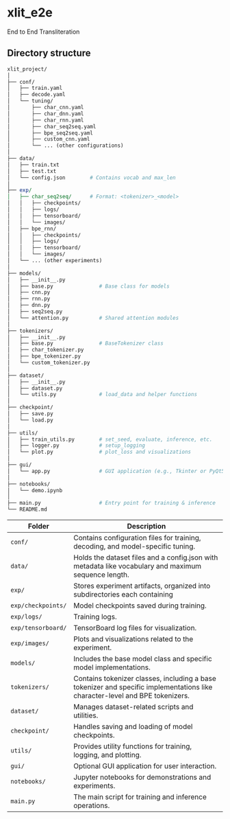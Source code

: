 # xlit_e2e

End to End Transliteration

## Directory structure

```perl
xlit_project/
│
├── conf/
│   ├── train.yaml
│   ├── decode.yaml
│   └── tuning/
│       ├── char_cnn.yaml
│       ├── char_dnn.yaml
│       ├── char_rnn.yaml
│       ├── char_seq2seq.yaml
│       ├── bpe_seq2seq.yaml
│       ├── custom_cnn.yaml
│       └── ... (other configurations)
│
├── data/
│   ├── train.txt
│   ├── test.txt
│   └── config.json        # Contains vocab and max_len
│
├── exp/
│   ├── char_seq2seq/      # Format: <tokenizer>_<model>
│   │   ├── checkpoints/
│   │   ├── logs/
│   │   ├── tensorboard/
│   │   └── images/
│   ├── bpe_rnn/
│   │   ├── checkpoints/
│   │   ├── logs/
│   │   ├── tensorboard/
│   │   └── images/
│   └── ... (other experiments)
│
├── models/
│   ├── __init__.py
│   ├── base.py               # Base class for models
│   ├── cnn.py
│   ├── rnn.py
│   ├── dnn.py
│   ├── seq2seq.py
│   └── attention.py          # Shared attention modules
│
├── tokenizers/
│   ├── __init__.py
│   ├── base.py               # BaseTokenizer class
│   ├── char_tokenizer.py
│   ├── bpe_tokenizer.py
│   └── custom_tokenizer.py
│
├── dataset/
│   ├── __init__.py
│   ├── dataset.py
│   └── utils.py              # load_data and helper functions
│
├── checkpoint/
│   ├── save.py
│   └── load.py
│
├── utils/
│   ├── train_utils.py        # set_seed, evaluate, inference, etc.
│   ├── logger.py             # setup_logging
│   └── plot.py               # plot_loss and visualizations
│
├── gui/
│   └── app.py                # GUI application (e.g., Tkinter or PyQt5)
│
├── notebooks/
│   └── demo.ipynb
│
├── main.py                   # Entry point for training & inference
└── README.md
```

| Folder             | Description                                                                                                                  |
| ------------------ | ---------------------------------------------------------------------------------------------------------------------------- |
| `conf/`            | Contains configuration files for training, decoding, and model-specific tuning.                                              |
| `data/`            | Holds the dataset files and a config.json with metadata like vocabulary and maximum sequence length.                         |
| `exp/`             | Stores experiment artifacts, organized into subdirectories each containing                                                   |
| `exp/checkpoints/` | Model checkpoints saved during training.                                                                                     |
| `exp/logs/`        | Training logs.                                                                                                               |
| `exp/tensorboard/` | TensorBoard log files for visualization.                                                                                     |
| `exp/images/`      | Plots and visualizations related to the experiment.                                                                          |
| `models/`          | Includes the base model class and specific model implementations.                                                            |
| `tokenizers/`      | Contains tokenizer classes, including a base tokenizer and specific implementations like character-level and BPE tokenizers. |
| `dataset/`         | Manages dataset-related scripts and utilities.                                                                               |
| `checkpoint/`      | Handles saving and loading of model checkpoints.                                                                             |
| `utils/`           | Provides utility functions for training, logging, and plotting.                                                              |
| `gui/`             | Optional GUI application for user interaction.                                                                               |
| `notebooks/`       | Jupyter notebooks for demonstrations and experiments.                                                                        |
| `main.py`          | The main script for training and inference operations.                                                                       |
